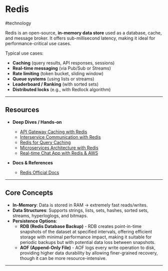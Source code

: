 # Redis

#technology

Redis is an open-source, **in-memory data store** used as a database, cache, and message broker. It offers sub-millisecond latency, making it ideal for performance-critical use cases.

Typical use cases:

- **Caching** (query results, API responses, sessions)
- **Real-time messaging** (via Pub/Sub or Streams)
- **Rate limiting** (token bucket, sliding window)
- **Queue systems** (using lists or streams)
- **Leaderboard / Ranking** (with sorted sets)
- **Distributed locks** (e.g., with Redlock algorithm)

---
## Resources

- **Deep Dives / Hands-on**
	- [API Gateway Caching with Redis](https://redis.io/learn/howtos/solutions/microservices/api-gateway-caching)
	- [Interservice Communication with Redis](https://redis.io/learn/howtos/solutions/microservices/interservice-communication)
	- [Redis for Query Caching](https://redis.io/learn/howtos/solutions/microservices/caching)
	- [Microservices Architecture with Redis](https://redis.io/learn/howtos/solutions/microservices/common-data/microservices-arch)
	- [Real-time Chat App with Redis & AWS](https://redis.io/learn/create/aws/chatapp)

- **Docs & References**
	- [Redis Official Docs](https://redis.io/docs/latest/)

---
## Core Concepts

- **In-Memory**: Data is stored in RAM → extremely fast reads/writes.
- **Data Structures**: Supports strings, lists, sets, hashes, sorted sets, streams, hyperloglogs, and bitmaps.
- **Persistence Options**:
	- **RDB (Redis Database Backup)** - RDB creates point-in-time snapshots of the dataset at specified intervals, offering efficient storage with minimal performance impact, making it suitable for periodic backups but with potential data loss between snapshots.
	- **AOF (Append-Only File)** - AOF logs every write operation to disk, providing higher data durability by allowing finer-grained recovery, though it can be more resource-intensive.

---

